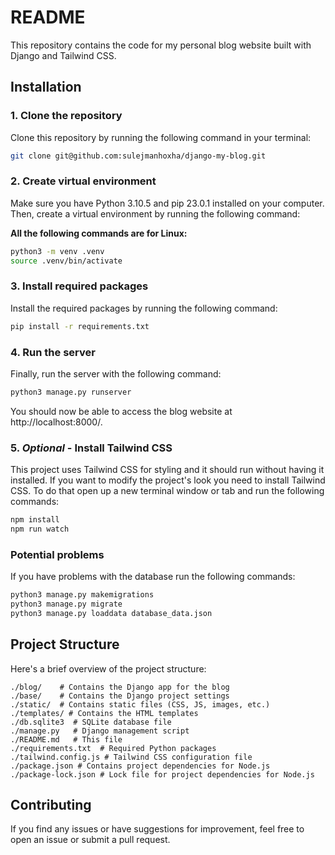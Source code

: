 # README
This repository contains the code for my personal blog website built with Django and Tailwind CSS.

## Installation
### 1. Clone the repository
Clone this repository by running the following command in your terminal:
```bash
git clone git@github.com:sulejmanhoxha/django-my-blog.git
```

### 2. Create virtual environment
Make sure you have Python 3.10.5 and pip 23.0.1 installed on your computer. Then, create a virtual environment by running the following command:

 **All the following commands are for Linux:**
```bash
python3 -m venv .venv
source .venv/bin/activate
```

### 3. Install required packages
Install the required packages by running the following command:

```bash
pip install -r requirements.txt
```

### 4. Run the server
Finally, run the server with the following command:

```bash
python3 manage.py runserver
```
You should now be able to access the blog website at http://localhost:8000/.
### 5. *Optional* - Install Tailwind CSS

This project uses Tailwind CSS for styling and it should run without having it installed. If you want to modify the project's look you need to install Tailwind CSS. To do that open up a new terminal window or tab and run the following commands:

```bash
npm install
npm run watch
```

### Potential problems
If you have problems with the database run the following commands:
```bash
python3 manage.py makemigrations
python3 manage.py migrate
python3 manage.py loaddata database_data.json
```

## Project Structure
Here's a brief overview of the project structure:

```
./blog/    # Contains the Django app for the blog
./base/    # Contains the Django project settings
./static/  # Contains static files (CSS, JS, images, etc.)
./templates/ # Contains the HTML templates
./db.sqlite3  # SQLite database file
./manage.py   # Django management script
./README.md   # This file
./requirements.txt  # Required Python packages
./tailwind.config.js # Tailwind CSS configuration file
./package.json # Contains project dependencies for Node.js
./package-lock.json # Lock file for project dependencies for Node.js
```

## Contributing
If you find any issues or have suggestions for improvement, feel free to open an issue or submit a pull request.
